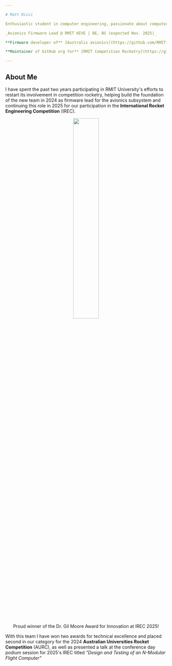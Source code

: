 ```yaml
---

# Matt Ricci

Enthusiastic student in computer engineering, passionate about computer architecture, embedded systems programming, and RTL design. I have experience developing firmware for student rocket avionics using FreeRTOS on ARM-based targets, with skills in both hardware and software domains.

_Avionics Firmware Lead @ RMIT HIVE | BE, BS (expected Nov. 2025)_

**Firmware developer of** [Australis avionics](https://github.com/RMIT-Competition-Rocketry/Australis-Avionics-firmware)

**Maintainer of GitHub org for** [RMIT Competition Rocketry](https://github.com/RMIT-Competition-Rocketry)

---
```


## About Me

I have spent the past two years participating in RMIT University's efforts to restart its involvement in competition rocketry, helping build the foundation of the new team in 2024 as firmware lead for the avionics subsystem and continuing this role in 2025 for our participation in the **International Rocket Engineering Competition** (IREC). 

<div align='center'>
<img src='https://github.com/user-attachments/assets/6beb8d3a-4726-4d80-b682-8aea7b14c39d' width=40%/>

Proud winner of the Dr. Gil Moore Award for Innovation at IREC 2025!
</div>


With this team I have won two awards for technical excellence and placed second in our category for the 2024 **Australian Universities Rocket Competition** (AURC), as well as presented a talk at the conference day podium session for 2025's IREC titled _"Design and Testing of an N-Modular Flight Computer"_
